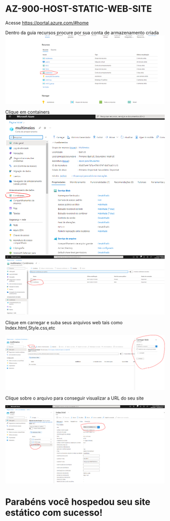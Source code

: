 # AZ-900-HOST-STATIC-WEB-SITE

Acesse https://portal.azure.com/#home

Dentro da guia recursos procure por sua conta de armazenamento criada
![alt text](01.PNG)

Clique em containers
![alt text](02.PNG)
![alt text](03.PNG)

Clique em carregar e suba seus arquivos web tais como Index.html,Style.css,etc

![alt text](04.PNG)

Clique sobre o arquivo para conseguir visualizar a URL do seu site

![alt text](05.PNG)

# Parabéns você hospedou seu site estático com sucesso!
